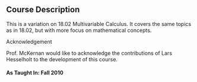 ## Course Description
This is a variation on 18.02 Multivariable Calculus. It covers the same topics as in 18.02, but with more focus on mathematical concepts.

Acknowledgement

Prof. McKernan would like to acknowledge the contributions of Lars Hesselholt to the development of this course.

#### As Taught In: **Fall 2010**
